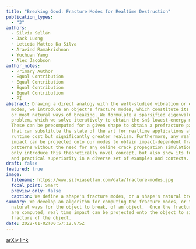 ```yaml
---
title: "Breaking Good: Fracture Modes for Realtime Destruction"
publication_types:
  - "3"
authors:
  - Silvia Sellán
  - Jack Luong
  - Leticia Mattos Da Silva
  - Aravind Ramakrishnan
  - Yuchuan Yang
  - Alec Jacobson
author_notes:
  - Primary Author
  - Equal Contribution
  - Equal Contribution
  - Equal Contribution
  - Equal Contribution
  - PI
abstract: Drawing a direct analogy with the well-studied vibration or elastic
  modes, we introduce an object's fracture modes, which constitute its preferred
  or most natural ways of breaking. We formulate a sparsified eigenvalue
  problem, which we solve iteratively to obtain the $n$ lowest-energy modes.
  These can be precomputed for a given shape to obtain a prefracture pattern
  that can substitute the state of the art for realtime applications at no
  runtime cost but significantly greater realism. Furthermore, any realtime
  impact can be projected onto our modes to obtain impact-dependent fracture
  patterns without the need for any online crack propagation simulation. We not
  only introduce this theoretically novel concept, but also show its fundamental
  and practical superiority in a diverse set of examples and contexts.
draft: false
featured: true
image:
  filename: https://www.silviasellan.com/data/fracture-modes.jpg
  focal_point: Smart
  preview_only: false
  caption: We define a shape's fracture modes, or a shape's natural breaking patterns.
summary: We develop an algorithm for computing the fracture modes, or the most
  natural ways for the object to break, of an object.  Once the fracture modes
  are computed, real time impact can be projected onto the object to simulate
  fracture of the object.
date: 2022-01-02T00:57:12.875Z
---
```

[arXiv link](https://arxiv.org/abs/2111.05249)